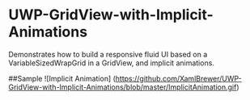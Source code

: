 # UWP-GridView-with-Implicit-Animations
Demonstrates how to build a responsive fluid UI based on a VariableSizedWrapGrid in a GridView, and implicit animations.

##Sample
![Implicit Animation] (https://github.com/XamlBrewer/UWP-GridView-with-Implicit-Animations/blob/master/ImplicitAnimation.gif)
